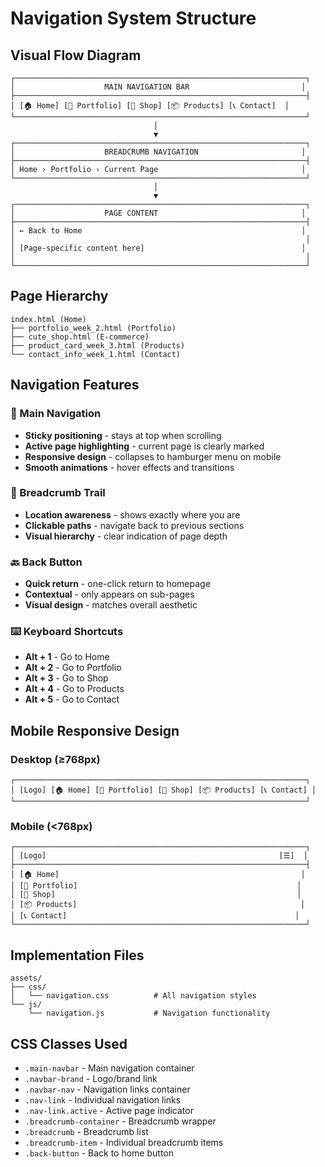 # Navigation System Structure

## Visual Flow Diagram

```
┌─────────────────────────────────────────────────────────────────┐
│                    MAIN NAVIGATION BAR                         │
├─────────────────────────────────────────────────────────────────┤
│ [🏠 Home] [👤 Portfolio] [🛒 Shop] [📦 Products] [📞 Contact]  │
└─────────────────────────────────────────────────────────────────┘
                                │
                                ▼
┌─────────────────────────────────────────────────────────────────┐
│                    BREADCRUMB NAVIGATION                       │
├─────────────────────────────────────────────────────────────────┤
│ Home › Portfolio › Current Page                                │
└─────────────────────────────────────────────────────────────────┘
                                │
                                ▼
┌─────────────────────────────────────────────────────────────────┐
│                    PAGE CONTENT                                │
├─────────────────────────────────────────────────────────────────┤
│ ← Back to Home                                                 │
│                                                                 │
│ [Page-specific content here]                                   │
│                                                                 │
└─────────────────────────────────────────────────────────────────┘
```

## Page Hierarchy

```
index.html (Home)
├── portfolio_week_2.html (Portfolio)
├── cute_shop.html (E-commerce)
├── product_card_week_3.html (Products)
└── contact_info_week_1.html (Contact)
```

## Navigation Features

### 🧭 Main Navigation
- **Sticky positioning** - stays at top when scrolling
- **Active page highlighting** - current page is clearly marked
- **Responsive design** - collapses to hamburger menu on mobile
- **Smooth animations** - hover effects and transitions

### 🍞 Breadcrumb Trail
- **Location awareness** - shows exactly where you are
- **Clickable paths** - navigate back to previous sections
- **Visual hierarchy** - clear indication of page depth

### 🔙 Back Button
- **Quick return** - one-click return to homepage
- **Contextual** - only appears on sub-pages
- **Visual design** - matches overall aesthetic

### ⌨️ Keyboard Shortcuts
- **Alt + 1** - Go to Home
- **Alt + 2** - Go to Portfolio  
- **Alt + 3** - Go to Shop
- **Alt + 4** - Go to Products
- **Alt + 5** - Go to Contact

## Mobile Responsive Design

### Desktop (≥768px)
```
┌─────────────────────────────────────────────────────────────────┐
│ [Logo] [🏠 Home] [👤 Portfolio] [🛒 Shop] [📦 Products] [📞 Contact] │
└─────────────────────────────────────────────────────────────────┘
```

### Mobile (<768px)
```
┌─────────────────────────────────────────────────────────────────┐
│ [Logo]                                                    [☰]  │
├─────────────────────────────────────────────────────────────────┤
│ [🏠 Home]                                                      │
│ [👤 Portfolio]                                                 │
│ [🛒 Shop]                                                      │
│ [📦 Products]                                                  │
│ [📞 Contact]                                                   │
└─────────────────────────────────────────────────────────────────┘
```

## Implementation Files

```
assets/
├── css/
│   └── navigation.css          # All navigation styles
└── js/
    └── navigation.js           # Navigation functionality
```

## CSS Classes Used

- `.main-navbar` - Main navigation container
- `.navbar-brand` - Logo/brand link
- `.navbar-nav` - Navigation links container
- `.nav-link` - Individual navigation links
- `.nav-link.active` - Active page indicator
- `.breadcrumb-container` - Breadcrumb wrapper
- `.breadcrumb` - Breadcrumb list
- `.breadcrumb-item` - Individual breadcrumb items
- `.back-button` - Back to home button
